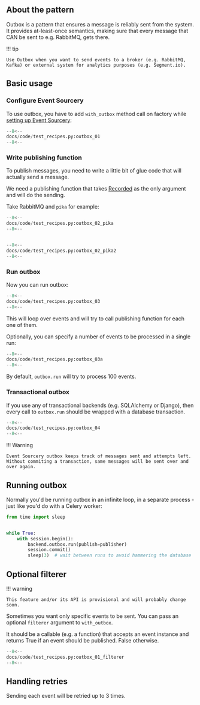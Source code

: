 
## About the pattern

Outbox is a pattern that ensures a message is reliably sent from the system. It provides at-least-once semantics, making sure that every message that CAN be sent to e.g. RabbitMQ, gets there.

!!! tip
    
    Use Outbox when you want to send events to a broker (e.g. RabbitMQ, Kafka) or external system for analytics purposes (e.g. Segment.io).  

## Basic usage

### Configure Event Sourcery

To use outbox, you have to add `with_outbox` method call on factory while [setting up Event Sourcery](integrate.md):

```python
--8<--
docs/code/test_recipes.py:outbox_01
--8<--
```

### Write publishing function

To publish messages, you need to write a little bit of glue code that will actually send a message.

We need a publishing function that takes [Recorded](../reference/recorded.md) as the only argument and will do the sending.

Take RabbitMQ and `pika` for example:

```python
--8<--
docs/code/test_recipes.py:outbox_02_pika
--8<--


--8<--
docs/code/test_recipes.py:outbox_02_pika2
--8<--
```

### Run outbox

Now you can run outbox: 

```python
--8<--
docs/code/test_recipes.py:outbox_03
--8<--
```

This will loop over events and will try to call publishing function for each one of them.

Optionally, you can specify a number of events to be processed in a single run:

```python
--8<--
docs/code/test_recipes.py:outbox_03a
--8<--
```

By default, `outbox.run` will try to process 100 events.

### Transactional outbox

If you use any of transactional backends (e.g. SQLAlchemy or Django), then every call to `outbox.run` should be wrapped with a database transaction.

```python
--8<--
docs/code/test_recipes.py:outbox_04
--8<--
```

!!! Warning
    
    Event Sourcery outbox keeps track of messages sent and attempts left. Without commiting a transaction, same messages will be sent over and over again.

## Running outbox

Normally you'd be running outbox in an infinite loop, in a separate process - just like you'd do with a Celery worker:

```python
from time import sleep


while True:
    with session.begin():
        backend.outbox.run(publish=publisher)
        session.commit()
        sleep(3)  # wait between runs to avoid hammering the database
```

## Optional filterer

!!! warning

    This feature and/or its API is provisional and will probably change soon.

Sometimes you want only specific events to be sent. You can pass an optional `filterer` argument to `with_outbox`.

It should be a callable (e.g. a function) that accepts an event instance and returns True if an event should be published. False otherwise.

```python
--8<--
docs/code/test_recipes.py:outbox_01_filterer
--8<--
```

## Handling retries

Sending each event will be retried up to 3 times.
